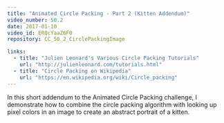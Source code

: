 ```yaml
---
title: "Animated Circle Packing - Part 2 (Kitten Addendum)"
video_number: 50.2
date: 2017-01-10
video_id: ERQcYaaZ6F0
repository: CC_50_2_CirclePackingImage

links:
  - title: "Julien Leonard's Various Circle Packing Tutorials"  
    url: "http://julienleonard.com/tutorials.html"
  - title: "Circle Packing on Wikipedia"  
    url: "https://en.wikipedia.org/wiki/Circle_packing"
---
```


In this short addendum to the Animated Circle Packing challenge, I demonstrate how to combine the circle packing algorithm with looking up pixel colors in an image to create an abstract portrait of a kitten.
